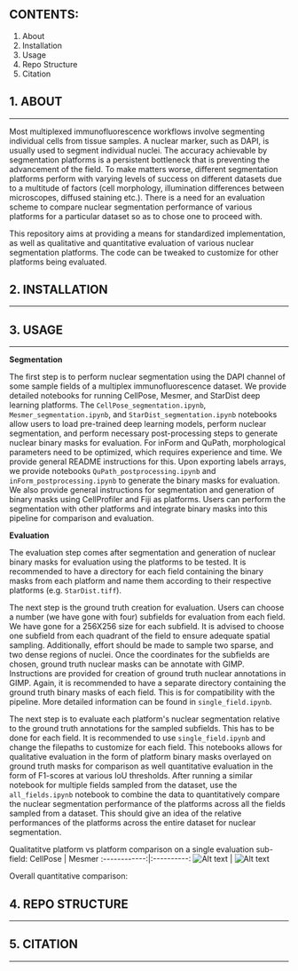 ## CONTENTS: ##
1. About
2. Installation
3. Usage
4. Repo Structure
5. Citation



## 1. ABOUT ##
- - - -
Most multiplexed immunofluorescence workflows involve segmenting individual cells from tissue samples. A nuclear marker, such as DAPI, is usually used to segment individual nuclei. The accuracy achievable by segmentation platforms is a persistent bottleneck that is preventing the advancement of the field. To make matters worse, different segmentation platforms perform with varying levels of success on different datasets due to a multitude of factors (cell morphology, illumination differences between microscopes, diffused staining etc.). There is a need for an evaluation scheme to compare nuclear segmentation performance of various platforms for a particular dataset so as to chose one to proceed with.

This repository aims at providing a means for standardized implementation, as well as qualitative and quantitative evaluation of various nuclear segmentation platforms. The code can be tweaked to customize for other platforms being evaluated.


## 2. INSTALLATION ##
- - - - 


## 3. USAGE ##
- - - - 
<b>Segmentation</b>

The first step is to perform nuclear segmentation using the DAPI channel of some sample fields of a multiplex immunofluorescence dataset. We provide detailed notebooks for running CellPose, Mesmer, and StarDist deep learning platforms. The `CellPose_segmentation.ipynb`, `Mesmer_segmentation.ipynb`, and `StarDist_segmentation.ipynb` notebooks allow users to load pre-trained deep learning models, perform nuclear segmentation, and perform necessary post-processing steps to generate nuclear binary masks for evaluation. For inForm and QuPath, morphological parameters need to be optimized, which requires experience and time. We provide general README instructions for this. Upon exporting labels arrays, we provide notebooks `QuPath_postprocessing.ipynb` and `inForm_postprocessing.ipynb` to generate the binary masks for evaluation. We also provide general instructions for segmentation and generation of binary masks using CellProfiler and Fiji as platforms. Users can perform the segmentation with other platforms and integrate binary masks into this pipeline for comparison and evaluation.

<b>Evaluation</b>

The evaluation step comes after segmentation and generation of nuclear binary masks for evaluation using the platforms to be tested. It is recommended to have a directory for each field containing the binary masks from each platform and name them according to their respective platforms (e.g. `StarDist.tiff`).

The next step is the ground truth creation for evaluation. Users can choose a number (we have gone with four) subfields for evaluation from each field. We have gone for a 256X256 size for each subfield. It is advised to choose one subfield from each quadrant of the field to ensure adequate spatial sampling. Additionally, effort should be made to sample two sparse, and two dense regions of nuclei. Once the coordinates for the subfields are chosen, ground truth nuclear masks can be annotate with GIMP. Instructions are provided for creation of ground truth nuclear annotations in GIMP. Again, it is recommended to have a separate directory containing the ground truth binary masks of each field. This is for compatibility with the pipeline. More detailed information can be found in `single_field.ipynb`.

The next step is to evaluate each platform's nuclear segmentation relative to the ground truth annotations for the sampled subfields. This has to be done for each field. It is recommended to use `single_field.ipynb` and change the filepaths to customize for each field. This notebooks allows for qualitative evaluation in the form of platform binary masks overlayed on ground truth masks for comparison as well quantitative evaluation in the form of F1-scores at various IoU thresholds. After running a similar notebook for multiple fields sampled from the dataset, use the `all_fields.ipynb` notebook to combine the data to quantitatively compare the nuclear segmentation performance of the platforms across all the fields sampled from a dataset. This should give an idea of the relative performances of the platforms across the entire dataset for nuclear segmentation.

Qualitatitve platform vs platform comparison on a single evaluation sub-field:
CellPose | Mesmer
:------------:|:----------:
![Alt text](../Platforms/Code/nuclear_seg/eval_images/Bph2/CellPose_dense2.png) | ![Alt text](../Platforms/Code/nuclear_seg/eval_images/Bph2/Mesmer_dense2.png)


Overall quantitative comparison:

## 4. REPO STRUCTURE ##
- - - - 


## 5. CITATION ##
- - - - 